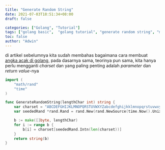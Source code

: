```yaml
---
title: "Generate Random String"
date: 2021-07-03T18:51:34+08:00
draft: false

categories: ["Golang", "Tutorial"]
tags: ["golang basic",  "golang tutorial", "generate random string", "membuat huruf acak"]
toc: false
author: "Adwin"
---
```


di artikel sebelumnya kita sudah membahas bagaimana cara membuat [angka acak di golang](https://blog.cryppy.xyz/article/generate-random-number/), pada dasarnya sama, teorinya pun sama, kita hanya perlu mengganti _charset_ dan yang paling  penting adalah *parameter* dan *return value*-nya

```go
import (
	"math/rand"
	"time"
)

func GenerateRandomString(lengthChar int) string {
	var charset = "ABCDEFGHIJKLMNOPQRSTUVWXYZabcdefghijkklmnopqrstuvwxyz"
	var seededRand *rand.Rand = rand.New(rand.NewSource(time.Now().UnixNano()))

	b := make([]byte, lengthChar)
	for i := range b {
		b[i] = charset[seededRand.Intn(len(charset))]
	}
	return string(b)
}
```
